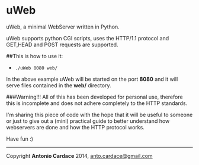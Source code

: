 uWeb
====

uWeb, a minimal WebServer written in Python.

uWeb supports python CGI scripts, uses the HTTP/1.1 protocol and GET,HEAD and POST requests are supported.

##This is how to use it:

- `./uWeb 8080 web/`


In the above example uWeb will be started on the port **8080** and it will serve files contained in the **web/** directory.


###Warning!!!
All of this has been developed for personal use, therefore this is incomplete and does not adhere completely to the HTTP standards.

I'm sharing this piece of code with the hope that it will be useful to someone or just to give out a (mini) practical guide to better understand how webservers are done and how the HTTP protocol works.

Have fun :)

-------------------------------------------------
Copyright **Antonio Cardace** 2014, anto.cardace@gmail.com
